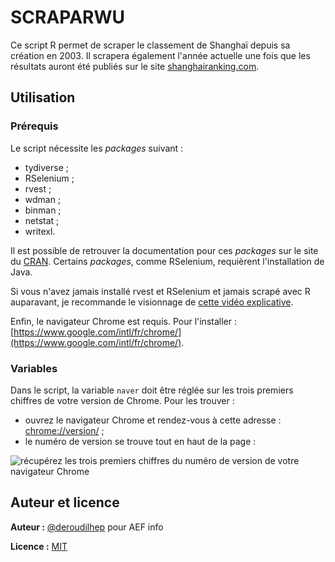 # SCRAPARWU

Ce script R permet de scraper le classement de Shanghaï depuis sa création en 2003. Il scrapera également l'année actuelle une fois que les résultats auront été publiés sur le site [shanghairanking.com](https://www.shanghairanking.com/rankings/arwu/2023).

## Utilisation

### Prérequis

Le script nécessite les *packages* suivant :

- tydiverse ;
- RSelenium ;
- rvest ;
- wdman ;
- binman ;
- netstat ;
- writexl.

Il est possible de retrouver la documentation pour ces *packages* sur le site du [CRAN](https://cran.r-project.org/web/packages/available_packages_by_name.html). Certains *packages*, comme RSelenium, requièrent l'installation de Java.

Si vous n'avez jamais installé rvest et RSelenium et jamais scrapé avec R auparavant, je recommande le visionnage de [cette vidéo explicative](https://www.youtube.com/watch?v=GnpJujF9dBw).

Enfin, le navigateur Chrome est requis. Pour l'installer : [https://www.google.com/intl/fr/chrome/](https://www.google.com/intl/fr/chrome/).

### Variables

Dans le script, la variable `naver` doit être réglée sur les trois premiers chiffres de votre version de Chrome. Pour les trouver :

- ouvrez le navigateur Chrome et rendez-vous à cette adresse : [chrome://version/](chrome://version/) ;
- le numéro de version se trouve tout en haut de la page :

![récupérez les trois premiers chiffres du numéro de version de votre navigateur Chrome](docs/chrome-version.png)

## Auteur et licence

**Auteur :** [@deroudilhep](https://github.com/deroudilhep) pour AEF info

**Licence :** [MIT](https://choosealicense.com/licenses/mit/)
